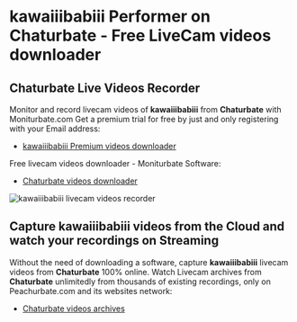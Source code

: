 # kawaiiibabiii Performer on Chaturbate - Free LiveCam videos downloader

## Chaturbate Live Videos Recorder

Monitor and record livecam videos of **kawaiiibabiii** from **Chaturbate** with Moniturbate.com
Get a premium trial for free by just and only registering with your Email address:
* [kawaiiibabiii Premium videos downloader](https://moniturbate.com/request-demo-licence-key.html)

Free livecam videos downloader - Moniturbate Software:
* [Chaturbate videos downloader](https://moniturbate.com/moniturbate-download-software.html)

![kawaiiibabiii livecam videos recorder](https://peachurnet.com/templates/moniturbate-software.png)


## Capture kawaiiibabiii videos from the Cloud and watch your recordings on Streaming

Without the need of downloading a software, capture **kawaiiibabiii** livecam videos from **Chaturbate** 100% online.
Watch Livecam archives from **Chaturbate** unlimitedly from thousands of existing recordings, only on Peachurbate.com and its websites network:
* [Chaturbate videos archives](https://peachurnet.com/)